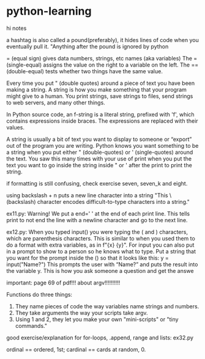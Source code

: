 # python-learning
hi 
notes

a hashtag is also called a pound(preferably), it hides lines of code when you eventually pull it.
"Anything after the pound is ignored by python

= (equal sign) gives data numbers, strings, etc names (aka variables)
The = (single-equal) assigns the value on the right to a variable on the left. The == (double-equal) tests whether two things have the same value. 

Every time you put " (double quotes) around a piece of text you have been making a string. A string is how you make something that your program might give to a human. You print strings, save strings to files, send strings to web servers, and many other things. 

In Python source code, an f-string is a literal string, prefixed with 'f', which contains expressions inside braces. The expressions are replaced with their values.

A string is usually a bit of text you want to display to someone or “export” out of the program you are writing. Python knows you want something to be a string when you put either " (double-quotes) or ' (single-quotes) around the text. You saw this many times with your use of print when you put the text you want to go inside the string inside " or ' after the print to print the string. 

if formatting is still confusing, check exercise seven, seven_k and eight.

using backslash + n puts a new line character into a string
"This \ (backslash) character encodes difficult-to-type characters into a string."

ex11.py: Warning!
We put a end=' ' at the end of each print line. This tells print to not end
the line with a newline character and go to the next line.

ex12.py: When you typed input() you were typing the ( and ) characters, which are
parenthesis characters. This is similar to when you used them to do a
format with extra variables, as in f"{x} {y}". For input you can also put in
a prompt to show to a person so he knows what to type. Put a string that you
want for the prompt inside the () so that it looks like this:
y = input("Name?")
This prompts the user with “Name?” and puts the result into the variable y.
This is how you ask someone a question and get the answe

important: page 69 of pdf!!! about argv!!!!!!!!!!

Functions do three things:
1. They name pieces of code the way variables name strings and numbers.
2. They take arguments the way your scripts take argv.
3. Using 1 and 2, they let you make your own "mini-scripts" or "tiny
commands."

good exercise/explanation for for-loops, .append, range and lists: ex32.py

 ordinal == ordered, 1st; cardinal == cards at random, 0.